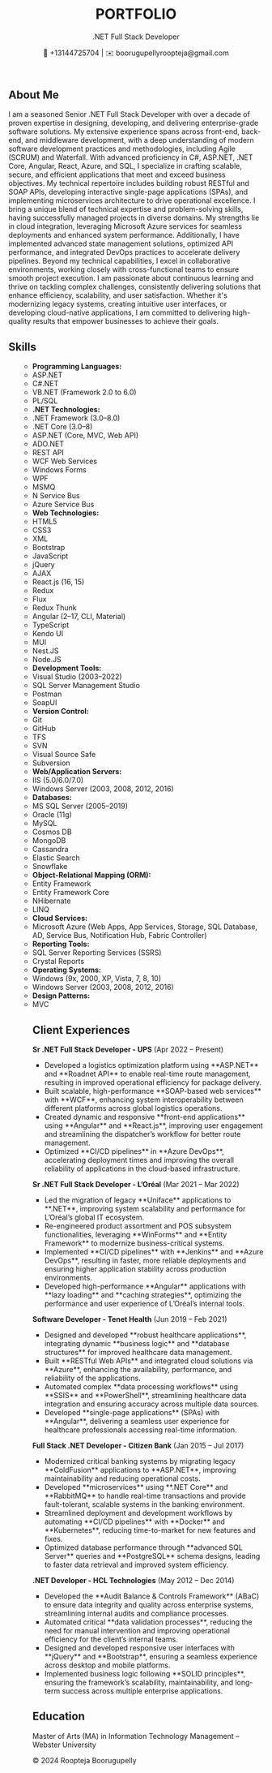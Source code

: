 <html lang="en">
<head>
  <meta charset="UTF-8">
  <meta name="viewport" content="width=device-width, initial-scale=1.0">
  <link rel="stylesheet" href="style.css">
</head>
<body>
  <header>    <h1>PORTFOLIO</h1>
    <p>.NET Full Stack Developer</p>
    <p>📱 +13144725704 | ✉️ boorugupellyroopteja@gmail.com</p>
  </header>
 
  <section id="about">
    <h2>About Me</h2>
    <p>I am a seasoned Senior .NET Full Stack Developer with over a decade of proven expertise in designing, developing, and delivering enterprise-grade software solutions. My extensive experience spans across front-end, back-end, and middleware development, with a deep understanding of modern software development practices and methodologies, including Agile (SCRUM) and Waterfall.
With advanced proficiency in C#, ASP.NET, .NET Core, Angular, React, Azure, and SQL, I specialize in crafting scalable, secure, and efficient applications that meet and exceed business objectives. My technical repertoire includes building robust RESTful and SOAP APIs, developing interactive single-page applications (SPAs), and implementing microservices architecture to drive operational excellence.
I bring a unique blend of technical expertise and problem-solving skills, having successfully managed projects in diverse domains. My strengths lie in cloud integration, leveraging Microsoft Azure services for seamless deployments and enhanced system performance. Additionally, I have implemented advanced state management solutions, optimized API performance, and integrated DevOps practices to accelerate delivery pipelines.
Beyond my technical capabilities, I excel in collaborative environments, working closely with cross-functional teams to ensure smooth project execution. I am passionate about continuous learning and thrive on tackling complex challenges, consistently delivering solutions that enhance efficiency, scalability, and user satisfaction.
Whether it's modernizing legacy systems, creating intuitive user interfaces, or developing cloud-native applications, I am committed to delivering high-quality results that empower businesses to achieve their goals.
</p>
  </section>
  <section id="skills">
    <h2>Skills</h2>
    <ul>
    <ul>
  <li><strong>Programming Languages:</strong></li>
  <li>ASP.NET</li>
  <li>C#.NET</li>
  <li>VB.NET (Framework 2.0 to 6.0)</li>
  <li>PL/SQL</li>

  <li><strong>.NET Technologies:</strong></li>
  <li>.NET Framework (3.0–8.0)</li>
  <li>.NET Core (3.0–8)</li>
  <li>ASP.NET (Core, MVC, Web API)</li>
  <li>ADO.NET</li>
  <li>REST API</li>
  <li>WCF Web Services</li>
  <li>Windows Forms</li>
  <li>WPF</li>
  <li>MSMQ</li>
  <li>N Service Bus</li>
  <li>Azure Service Bus</li>

  <li><strong>Web Technologies:</strong></li>
  <li>HTML5</li>
  <li>CSS3</li>
  <li>XML</li>
  <li>Bootstrap</li>
  <li>JavaScript</li>
  <li>jQuery</li>
  <li>AJAX</li>
  <li>React.js (16, 15)</li>
  <li>Redux</li>
  <li>Flux</li>
  <li>Redux Thunk</li>
  <li>Angular (2–17, CLI, Material)</li>
  <li>TypeScript</li>
  <li>Kendo UI</li>
  <li>MUI</li>
  <li>Nest.JS</li>
  <li>Node.JS</li>

  <li><strong>Development Tools:</strong></li>
  <li>Visual Studio (2003–2022)</li>
  <li>SQL Server Management Studio</li>
  <li>Postman</li>
  <li>SoapUI</li>

  <li><strong>Version Control:</strong></li>
  <li>Git</li>
  <li>GitHub</li>
  <li>TFS</li>
  <li>SVN</li>
  <li>Visual Source Safe</li>
  <li>Subversion</li>

  <li><strong>Web/Application Servers:</strong></li>
  <li>IIS (5.0/6.0/7.0)</li>
  <li>Windows Server (2003, 2008, 2012, 2016)</li>

  <li><strong>Databases:</strong></li>
  <li>MS SQL Server (2005–2019)</li>
  <li>Oracle (11g)</li>
  <li>MySQL</li>
  <li>Cosmos DB</li>
  <li>MongoDB</li>
  <li>Cassandra</li>
  <li>Elastic Search</li>
  <li>Snowflake</li>

  <li><strong>Object-Relational Mapping (ORM):</strong></li>
  <li>Entity Framework</li>
  <li>Entity Framework Core</li>
  <li>NHibernate</li>
  <li>LINQ</li>

  <li><strong>Cloud Services:</strong></li>
  <li>Microsoft Azure (Web Apps, App Services, Storage, SQL Database, AD, Service Bus, Notification Hub, Fabric Controller)</li>

  <li><strong>Reporting Tools:</strong></li>
  <li>SQL Server Reporting Services (SSRS)</li>
  <li>Crystal Reports</li>

  <li><strong>Operating Systems:</strong></li>
  <li>Windows (9x, 2000, XP, Vista, 7, 8, 10)</li>
  <li>Windows Server (2003, 2008, 2012, 2016)</li>

  <li><strong>Design Patterns:</strong></li>
  <li>MVC</li>
 <section id="experience" class="section">
  <h2>Client Experiences</h2>

  <!-- UPS -->
  <div class="client">
    <p><strong>Sr .NET Full Stack Developer - UPS</strong> (Apr 2022 – Present)</p>
    <ul>
      <li>Developed a logistics optimization platform using **ASP.NET** and **Roadnet API** to enable real-time route management, resulting in improved operational efficiency for package delivery.</li>
      <li>Built scalable, high-performance **SOAP-based web services** with **WCF**, enhancing system interoperability between different platforms across global logistics operations.</li>
      <li>Created dynamic and responsive **front-end applications** using **Angular** and **React.js**, improving user engagement and streamlining the dispatcher’s workflow for better route management.</li>
      <li>Optimized **CI/CD pipelines** in **Azure DevOps**, accelerating deployment times and improving the overall reliability of applications in the cloud-based infrastructure.</li>
    </ul>
  </div>

  <!-- L’Oréal -->
  <div class="client">
    <p><strong>Sr .NET Full Stack Developer - L’Oréal</strong> (Mar 2021 – Mar 2022)</p>
    <ul>
      <li>Led the migration of legacy **Uniface** applications to **.NET**, improving system scalability and performance for L’Oréal’s global IT ecosystem.</li>
      <li>Re-engineered product assortment and POS subsystem functionalities, leveraging **WinForms** and **Entity Framework** to modernize business-critical systems.</li>
      <li>Implemented **CI/CD pipelines** with **Jenkins** and **Azure DevOps**, resulting in faster, more reliable deployments and ensuring higher application stability across production environments.</li>
      <li>Developed high-performance **Angular** applications with **lazy loading** and **caching strategies**, optimizing the performance and user experience of L’Oréal’s internal tools.</li>
    </ul>
  </div>

  <!-- Tenet Health -->
  <div class="client">
    <p><strong>Software Developer - Tenet Health</strong> (Jun 2019 – Feb 2021)</p>
    <ul>
      <li>Designed and developed **robust healthcare applications**, integrating dynamic **business logic** and **database structures** for improved healthcare data management.</li>
      <li>Built **RESTful Web APIs** and integrated cloud solutions via **Azure**, enhancing the availability, performance, and reliability of the applications.</li>
      <li>Automated complex **data processing workflows** using **SSIS** and **PowerShell**, streamlining healthcare data integration and ensuring accuracy across multiple data sources.</li>
      <li>Developed **single-page applications** (SPAs) with **Angular**, delivering a seamless user experience for healthcare professionals accessing real-time information.</li>
    </ul>
  </div>

  <!-- Citizen Bank -->
  <div class="client">
    <p><strong>Full Stack .NET Developer - Citizen Bank</strong> (Jan 2015 – Jul 2017)</p>
    <ul>
      <li>Modernized critical banking systems by migrating legacy **ColdFusion** applications to **ASP.NET**, improving maintainability and reducing operational costs.</li>
      <li>Developed **microservices** using **.NET Core** and **RabbitMQ** to handle real-time transactions and provide fault-tolerant, scalable systems in the banking environment.</li>
      <li>Streamlined deployment and development workflows by automating **CI/CD pipelines** with **Docker** and **Kubernetes**, reducing time-to-market for new features and fixes.</li>
      <li>Optimized database performance through **advanced SQL Server** queries and **PostgreSQL** schema designs, leading to faster data retrieval and improved system efficiency.</li>
    </ul>
  </div>

  <!-- HCL Technologies -->
  <div class="client">
    <p><strong>.NET Developer - HCL Technologies</strong> (May 2012 – Dec 2014)</p>
    <ul>
      <li>Developed the **Audit Balance & Controls Framework** (ABaC) to ensure data integrity and quality across enterprise systems, streamlining internal audits and compliance processes.</li>
      <li>Automated critical **data validation processes**, reducing the need for manual intervention and improving operational efficiency for the client’s internal teams.</li>
      <li>Designed and developed responsive user interfaces with **jQuery** and **Bootstrap**, ensuring a seamless experience across desktop and mobile platforms.</li>
      <li>Implemented business logic following **SOLID principles**, ensuring the framework’s scalability, maintainability, and long-term success across multiple enterprise applications.</li>
    </ul>
  </div>

</section>

  <section id="education">
    <h2>Education</h2>
    <p>Master of Arts (MA) in Information Technology Management – Webster University</p>
  </section>
  <footer>
    <p>© 2024 Roopteja Boorugupelly</p>
  </footer>


 
